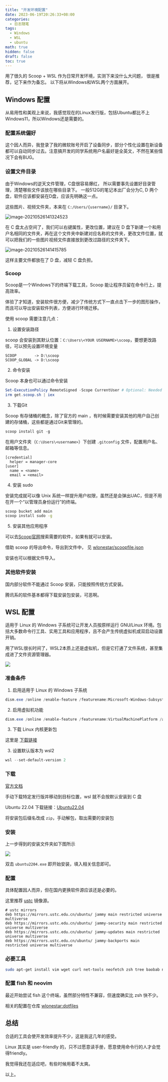 ```yaml
---
title: "开发环境配置"
date: 2023-06-19T20:26:33+08:00
categories:
  - 日志随笔
tags:
  - Windows
  - WSL
  - ubuntu
math: true
hidden: false
draft: false
toc: true
---
```


用了很久的 Scoop + WSL 作为日常开发环境，实测下来没什么大问题，
很是推荐，记下来作为备忘。
以下将从Windows和WSL两个方面展开。

## Windows 配置

从易用性和美观上来说，我感觉现在的Linux发行版，包括Ubuntu都比不上Windows11，所以Windows还是需要的。

### 配置系统偏好

这个因人而异，我登录了我的微软账号开启了设备同步，部分个性化设置在新设备都可以自动同步过去。注意搞开发的同学系统用户名最好是全英文，不然在某些情况下会有BUG。

### 设置文件目录

由于Windows的逆天文件管理，C盘很容易爆红，
所以需要事先设置好目录管理，清楚哪些文件该放在哪些目录下。
一般512G的笔记本出厂会分为C, D 两个盘，软件应该都安装在D盘，应该先明确这一点。

这些图片、视频文件夹，本来在 `C:/Users/{username}/` 目录下。

![image-20210526141324523](https://image-1305118058.cos.ap-nanjing.myqcloud.com/image/image-20210526141324523.png)

在 C 盘太占空间了，我们可以右键属性，更改位置，建议在 D 盘下新建一个和用户名相同的文件夹，再在这个文件夹中新建对应名称的文件夹，更改文件位置，就可以把我们的一些图片视频文件直接放到更改过路径的文件夹下。

![image-20210526141415785](https://image-1305118058.cos.ap-nanjing.myqcloud.com/image/image-20210526141415785.png)

这样主要文件都放在了 D 盘，减轻 C 盘负担。

### Scoop

Scoop是一个Windows下的终端下载工具，Scoop 能让程序员留在命令行上，提高效率。

体验了才知道，安装软件很方便，减少了传统方式下一直点击下一步的图形操作，而且可以导出安装软件列表，方便进行环境迁移。

使用 scoop 需要注意几点：

1. 设置安装路径

scoop 会安装到其默认位置：`C:\Users\<YOUR USERNAME>\scoop`，要想更改路径，可以预先设置环境变量

```
SCOOP        -> D:\scoop
SCOOP_GLOBAL -> D:\scoop
```

2. 命令安装

Scoop 本身也可以通过命令安装

```powershell
Set-ExecutionPolicy RemoteSigned -Scope CurrentUser # Optional: Needed to run a remote script the first time
irm get.scoop.sh | iex
```

3. 下载Git

Scoop 有存储桶的概念，除了官方的 main ，有时候需要安装其他的用户自己创建的存储桶，这些都是通过Git来管理的。

```powershell
scoop install git -g
```

在用户文件夹（`C:\Users\<username>`）下创建 `.gitconfig` 文件，配置用户名、邮箱等信息。

```
[credential]
  helper = manager-core
[user]
  name = <name>
  email = <email>
```

4. 安装 sudo

安装完成就可以像 Unix 系统一样提升用户权限，虽然还是会弹出UAC，但是不用在开一个“以管理员身份运行”的终端。

```sh
scoop bucket add main
scoop install sudo -g
```

5. 安装其他应用程序

可以去[Scoop官网](https://scoop.sh/)搜索需要的软件，如果有就可以安装。

借助 scoop 的导出命令，导出到文件中， 见 [wlonestar/scoopfile.json](https://gist.github.com/wlonestar/52951b9376dac9a6d712c7440f4de403)

安装也可以根据文件导入。

### 其他软件安装

国内部分软件不能通过 Scoop 安装，只能按照传统方式安装。

腾讯系的软件基本都得下载安装包安装，可恶啊。

## WSL 配置

适用于 Linux 的 Windows 子系统可让开发人员按原样运行 GNU/Linux 环境。包括大多数命令行工具、实用工具和应用程序，且不会产生传统虚拟机或双启动设置开销。

用了WSL很长时间了，WSL2本质上还是虚拟机，但是它打通了文件系统，甚至集成进了文件资源管理器。

![](https://image-1305118058.cos.ap-nanjing.myqcloud.com/image/Snipaste_2023-06-19_21-11-39.jpg)

### 准备条件

1. 启用适用于 Linux 的 Windows 子系统

```powershell
dism.exe /online /enable-feature /featurename:Microsoft-Windows-Subsystem-Linux /all /norestart
```

2. 启用虚拟机功能 

```powershell
dism.exe /online /enable-feature /featurename:VirtualMachinePlatform /all /norestart
```

3. 下载 Linux 内核更新包

这里是 [下载链接](https://wslstorestorage.blob.core.windows.net/wslblob/wsl_update_x64.msi)


3. 设置默认版本为 wsl2

```powershell
wsl --set-default-version 2
```

### 下载

[官方文档](https://learn.microsoft.com/zh-cn/windows/wsl/install-manual)

手动下载特定发行版并移动到目标位置，wsl 就不会按默认安装到 C 盘

Ubuntu 22.04 下载链接：[Ubuntu22.04](https://aka.ms/wslubuntu2204)

将安装包后缀名改成 `zip`，手动解包，取出需要的安装包

### 安装

上一步得到的安装文件夹如下图所示

![](https://image-1305118058.cos.ap-nanjing.myqcloud.com/image/Snipaste_2022-10-29_21-59-28.png)

双击 `ubuntu2204.exe` 即开始安装，填入相关信息即可。

### 配置

具体配置因人而异，但在国内更换软件源应该还是必要的。

这里推荐 [ustc](https://mirrors.ustc.edu.cn/help/ubuntu.html) 镜像源。

```
# ustc mirrors
deb https://mirrors.ustc.edu.cn/ubuntu/ jammy main restricted universe multiverse
deb https://mirrors.ustc.edu.cn/ubuntu/ jammy-security main restricted universe multiverse
deb https://mirrors.ustc.edu.cn/ubuntu/ jammy-updates main restricted universe multiverse
deb https://mirrors.ustc.edu.cn/ubuntu/ jammy-backports main restricted universe multiverse
```

### 必要工具

```bash
sudo apt-get install vim wget curl net-tools neofetch zsh tree baobab neovim -y
```

### 配置 fish 和 neovim

最近开始尝试 fish 这个终端，虽然部分特性不兼容，但速度确实比 zsh 快不少。

相关的配置在仓库 [wlonestar:dotfiles](https://github.com/wlonestar/dotfiles)

## 总结

合适的工具会使开发效率提升不少，这是我这几年的感受。

Linux 其实是 user-friendly 的，只不过愿意读手册，愿意使用命令行的人才会觉得friendly。

我觉得我还在适应吧，有些时候用着不太爽。

以上。

